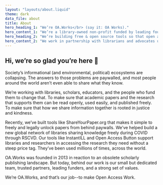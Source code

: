 ```yaml
---
layout: "layouts/about.liquid"
theme: dark
data_file: about
title: About
hero_heading_1: "We’re OA.Works</br> (say it: OA Works)."
hero_content_1: "We’re a library-owned non-profit funded by leading foundations and libraries.</br></br>You may have known us as the Open Access Button."
hero_heading_2: "We’re building free & open source tools so that open access is easy and equitable."
hero_content_2: "We work in partnership with librarians and advocates using openness to create a more just and kind world."
---
```


## Hi, we’re so glad you’re here 👋

Society’s informational (and environmental, political) ecosystems are collapsing. The answers to those problems are paywalled, and most people around the world aren’t even able to share what they know.

We’re working with libraries, scholars, educators, and the people who fund them to change that. To make sure that academic papers and the research that supports them can be read openly, used easily, and published freely. To make sure that how we share information together is rooted in justice and kindness.

Recently, we’ve built tools like ShareYourPaper.org that makes it simple to freely and legally unlock papers from behind paywalls. We’ve helped build a new global network of libraries sharing knowledge freely during COVID through RSCVD. Our tools like InstantILL and Open Access Button support libraries and researchers in accessing the research they need without a steep price tag. They’ve been used millions of times, across the world.

OA.Works was founded in 2013 in reaction to an obsolete scholarly publishing landscape. But today, behind our work is our small but dedicated team, trusted partners, leading funders, and a strong set of values.

We’re OA.Works, and that’s our job--to make Open Access Work.
